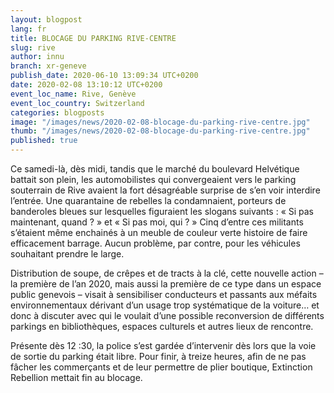 ```yaml
---
layout: blogpost
lang: fr
title: BLOCAGE DU PARKING RIVE-CENTRE
slug: rive
author: innu
branch: xr-geneve
publish_date: 2020-06-10 13:09:34 UTC+0200
date: 2020-02-08 13:10:12 UTC+0200
event_loc_name: Rive, Genève
event_loc_country: Switzerland
categories: blogposts
image: "/images/news/2020-02-08-blocage-du-parking-rive-centre.jpg"
thumb: "/images/news/2020-02-08-blocage-du-parking-rive-centre.jpg"
published: true
---
```

Ce samedi-là, dès midi, tandis que le marché du boulevard Helvétique battait son plein, les automobilistes qui convergeaient vers le parking souterrain de Rive avaient la fort désagréable surprise de s’en voir interdire l’entrée. Une quarantaine de rebelles la condamnaient, porteurs de banderoles bleues sur lesquelles figuraient les slogans suivants : « Si pas maintenant, quand ? » et « Si pas moi, qui ? » Cinq d’entre ces militants s’étaient même enchainés à un meuble de couleur verte histoire de faire efficacement barrage. Aucun problème, par contre, pour les véhicules souhaitant prendre le large. 

Distribution de soupe, de crêpes et de tracts à la clé, cette nouvelle action – la première de l’an 2020, mais aussi la première de ce type dans un espace public genevois – visait à sensibiliser conducteurs et passants aux méfaits environnementaux dérivant d’un usage trop systématique de la voiture… et donc à discuter avec qui le voulait d’une possible reconversion de différents parkings en bibliothèques, espaces culturels et autres lieux de rencontre. 

Présente dès 12 :30, la police s’est gardée d’intervenir dès lors que la voie de sortie du parking était libre. Pour finir, à treize heures, afin de ne pas fâcher les commerçants et de leur permettre de plier boutique, Extinction Rebellion mettait fin au blocage.
